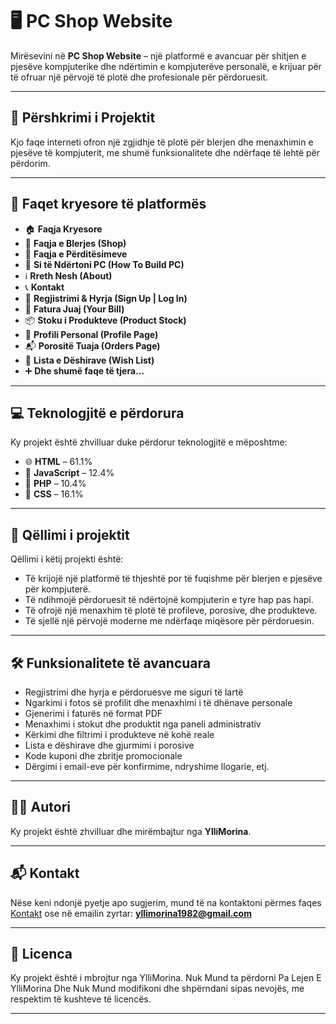 # 🖥️ PC Shop Website

Mirësevini në **PC Shop Website** – një platformë e avancuar për shitjen e pjesëve kompjuterike dhe ndërtimin e kompjuterëve personalë, e krijuar për të ofruar një përvojë të plotë dhe profesionale për përdoruesit.

---

## 📄 Përshkrimi i Projektit

Kjo faqe interneti ofron një zgjidhje të plotë për blerjen dhe menaxhimin e pjesëve të kompjuterit, me shumë funksionalitete dhe ndërfaqe të lehtë për përdorim.

---

## 🧩 Faqet kryesore të platformës

- 🏠 **Faqja Kryesore**  
- 🛒 **Faqja e Blerjes (Shop)**  
- 🔔 **Faqja e Përditësimeve**  
- 🧰 **Si të Ndërtoni PC (How To Build PC)**  
- ℹ️ **Rreth Nesh (About)**  
- 📞 **Kontakt**  
- 🔐 **Regjistrimi & Hyrja (Sign Up | Log In)**  
- 🧾 **Fatura Juaj (Your Bill)**  
- 📦 **Stoku i Produkteve (Product Stock)**  
- 👤 **Profili Personal (Profile Page)**  
- 📬 **Porositë Tuaja (Orders Page)**  
- 💖 **Lista e Dëshirave (Wish List)**  
- ➕ **Dhe shumë faqe të tjera…**

---

## 💻 Teknologjitë e përdorura

Ky projekt është zhvilluar duke përdorur teknologjitë e mëposhtme:

- 🌐 **HTML** – 61.1%  
- 🧠 **JavaScript** – 12.4%  
- 🐘 **PHP** – 10.4%  
- 🎨 **CSS** – 16.1%  

---

## 🎯 Qëllimi i projektit

Qëllimi i këtij projekti është:

- Të krijojë një platformë të thjeshtë por të fuqishme për blerjen e pjesëve për kompjuterë.
- Të ndihmojë përdoruesit të ndërtojnë kompjuterin e tyre hap pas hapi.
- Të ofrojë një menaxhim të plotë të profileve, porosive, dhe produkteve.
- Të sjellë një përvojë moderne me ndërfaqe miqësore për përdoruesin.

---

## 🛠️ Funksionalitete të avancuara

- Regjistrimi dhe hyrja e përdoruesve me siguri të lartë  
- Ngarkimi i fotos së profilit dhe menaxhimi i të dhënave personale  
- Gjenerimi i faturës në format PDF  
- Menaxhimi i stokut dhe produktit nga paneli administrativ  
- Kërkimi dhe filtrimi i produkteve në kohë reale  
- Lista e dëshirave dhe gjurmimi i porosive  
- Kode kuponi dhe zbritje promocionale  
- Dërgimi i email-eve për konfirmime, ndryshime llogarie, etj.

---

## 👨‍💻 Autori

Ky projekt është zhvilluar dhe mirëmbajtur nga **YlliMorina**.

---

## 📬 Kontakt

Nëse keni ndonjë pyetje apo sugjerim, mund të na kontaktoni përmes faqes [Kontakt](#) ose në emailin zyrtar: **yllimorina1982@gmail.com**

---

## 🔐 Licenca

Ky projekt është i mbrojtur nga YlliMorina. Nuk Mund ta përdorni Pa Lejen E YlliMorina Dhe Nuk Mund  modifikoni dhe shpërndani sipas nevojës, me respektim të kushteve të licencës.

---


